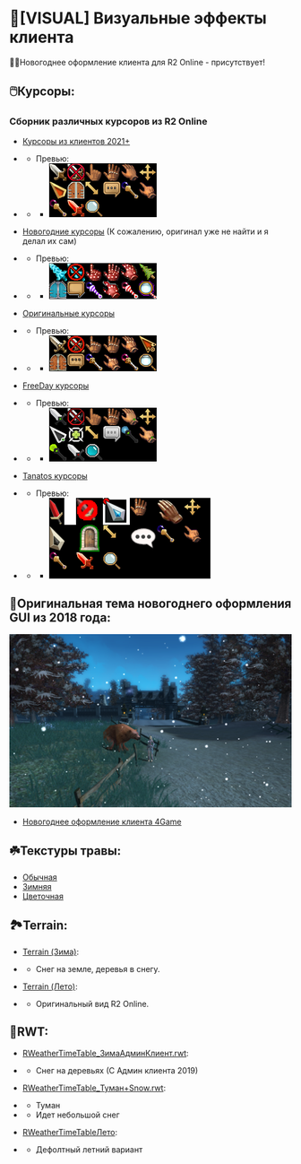 # 🌟[VISUAL] Визуальные эффекты клиента
🎅🏻Новогоднее оформление клиента для R2 Online -  присутствует!

## 🖱️Курсоры:
### Сборник различных курсоров из R2 Online
- [Курсоры из клиентов 2021+](Cursor/Курсоры%20из%20клиентов%202021+)
- - Превью:
- - - ![collage.png](Cursor/Курсоры%20из%20клиентов%202021+/collage.png)

- [Новогодние курсоры](Cursor/Новогодние%20курсоры) (К сожалению, оригинал уже не найти и я делал их сам)
- - Превью:
- - - ![collage.png](Cursor/Новогодние%20курсоры/collage.png)

- [Оригинальные курсоры](Cursor/Оригинальные%20курсоры)
- - Превью:
- - - ![collage.png](Cursor/Оригинальные%20курсоры/collage.png)

- [FreeDay курсоры](Cursor/FreeDay%20курсоры)
- - Превью:
- - - ![collage.png](Cursor/FreeDay%20курсоры/collage.png)

- [Tanatos курсоры](Cursor/Tanatos%20курсоры)
- - Превью:
- - - ![collage.png](Cursor/Tanatos%20курсоры/collage.png)

## 🎉Оригинальная тема новогоднего оформления GUI из 2018 года:
![Winter2.png](Новогоднее%20оформление%20клиента%204Game/Winter2.png)
- [Новогоднее оформление клиента 4Game](️https://github.com/Aksel911/R2-Textures/tree/main/%5BVISUAL%5D%20CLIENT%20VISUAL/Новогоднее%20оформление%20клиента%204Game)


## ☘️Текстуры травы:
- [Обычная](Grass/Default)
- [Зимняя](Grass/Winter)
- [Цветочная](Grass/Flower)


## 🏞️Terrain:
- [Terrain (Зима)](Terrain%20(Зима)):
- - Снег на земле, деревья в снегу.

- [Terrain (Лето)](Terrain%20(Лето)):
- - Оригинальный вид R2 Online.


## 🌄RWT:
- [RWeatherTimeTable_ЗимаАдминКлиент.rwt](RWT/RWeatherTimeTable_ЗимаАдминКлиент.rwt):
- - Снег на деревьях (С Админ клиента 2019)

-  [RWeatherTimeTable_Туман+Snow.rwt](RWT/RWeatherTimeTable_Туман+Snow.rwt):
- - Туман
- - Идет небольшой снег

- [RWeatherTimeTableЛето](RWT/RWeatherTimeTableЛето.rwt):
- - Дефолтный летний вариант